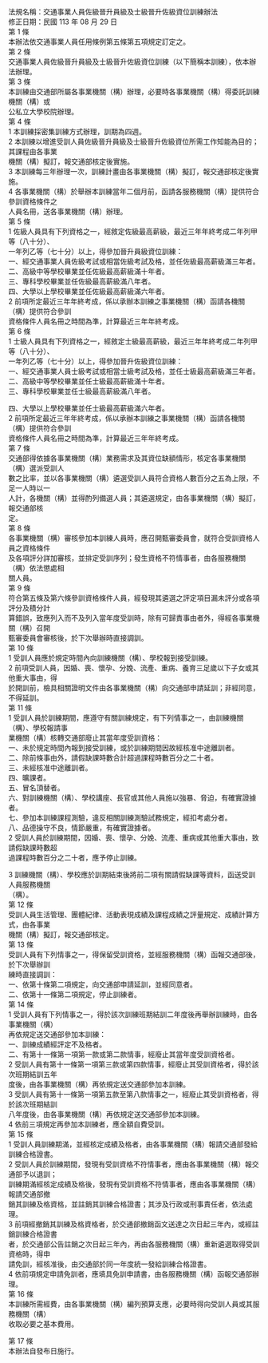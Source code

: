 法規名稱：交通事業人員佐級晉升員級及士級晉升佐級資位訓練辦法  
修正日期：民國 113 年 08 月 29 日  
第 1 條  
本辦法依交通事業人員任用條例第五條第五項規定訂定之。  
第 2 條  
交通事業人員佐級晉升員級及士級晉升佐級資位訓練（以下簡稱本訓練），依本辦法辦理。  
第 3 條  
本訓練由交通部所屬各事業機關（構）辦理，必要時各事業機關（構）得委託訓練機關（構）或  
公私立大學校院辦理。  
第 4 條  
1 本訓練採密集訓練方式辦理，訓期為四週。  
2 本訓練以增進受訓人員佐級晉升員級及士級晉升佐級資位所需工作知能為目的；其課程由各事業  
機關（構）擬訂，報交通部核定後實施。  
3 本訓練每三年辦理一次，訓練計畫由各事業機關（構）擬訂，報交通部核定後實施。  
4 各事業機關（構）於舉辦本訓練當年二個月前，函請各服務機關（構）提供符合參訓資格條件之  
人員名冊，送各事業機關（構）辦理。  
第 5 條  
1 佐級人員具有下列資格之一，經敘定佐級最高薪級，最近三年年終考成二年列甲等（八十分）、  
一年列乙等（七十分）以上，得參加晉升員級資位訓練：  
一、經交通事業人員佐級考試或相當佐級考試及格，並任佐級最高薪級滿三年者。  
二、高級中等學校畢業並任佐級最高薪級滿十年者。  
三、專科學校畢業並任佐級最高薪級滿八年者。  
四、大學以上學校畢業並任佐級最高薪級滿六年者。  
2 前項所定最近三年年終考成，係以承辦本訓練之事業機關（構）函請各機關（構）提供符合參訓  
資格條件人員名冊之時間為準，計算最近三年年終考成。  
第 6 條  
1 士級人員具有下列資格之一，經敘定士級最高薪級，最近三年年終考成二年列甲等（八十分）、  
一年列乙等（七十分）以上，得參加晉升佐級資位訓練：  
一、經交通事業人員士級考試或相當士級考試及格，並任士級最高薪級滿三年者。  
二、高級中等學校畢業並任士級最高薪級滿十年者。  
三、專科學校畢業並任士級最高薪級滿八年者。  


四、大學以上學校畢業並任士級最高薪級滿六年者。  
2 前項所定最近三年年終考成，係以承辦本訓練之事業機關（構）函請各機關（構）提供符合參訓  
資格條件人員名冊之時間為準，計算最近三年年終考成。  
第 7 條  
交通部得依據各事業機關（構）業務需求及其資位缺額情形，核定各事業機關（構）選派受訓人  
數之比率，並以各事業機關（構）遴選受訓人員符合資格人數百分之五為上限，不足一人時以一  
人計，各機關（構）並得酌列備選人員；其遴選規定，由各事業機關（構）擬訂，報交通部核  
定。  
第 8 條  
各事業機關（構）審核參加本訓練人員時，應召開甄審委員會，就符合受訓資格人員之資格條件  
及各項評分詳加審核，並排定受訓序列；發生資格不符情事者，由各服務機關（構）依法懲處相  
關人員。  
第 9 條  
符合第五條及第六條參訓資格條件人員，經發現其遴選之評定項目漏未評分或各項評分及積分計  
算錯誤，致應列入而不及列入當年度受訓時，除有可歸責事由者外，得經各事業機關（構）召開  
甄審委員會審核後，於下次舉辦時直接調訓。  
第 10 條  
1 受訓人員應於規定時間內向訓練機關（構）、學校報到接受訓練。  
2 前項受訓人員，因婚、喪、懷孕、分娩、流產、重病、養育三足歲以下子女或其他重大事由，得  
於開訓前，檢具相關證明文件由各事業機關（構）向交通部申請延訓；非經同意，不得延訓。  
第 11 條  
1 受訓人員於訓練期間，應遵守有關訓練規定，有下列情事之一，由訓練機關（構）、學校報請事  
業機關（構）核轉交通部廢止其當年度受訓資格：  
一、未於規定時間內報到接受訓練，或於訓練期間因故經核准中途離訓者。  
二、除前條事由外，請假缺課時數合計超過課程時數百分之二十者。  
三、未經核准中途離訓者。  
四、曠課者。  
五、冒名頂替者。  
六、對訓練機關（構）、學校講座、長官或其他人員施以強暴、脅迫，有確實證據者。  
七、參加本訓練課程測驗，違反相關訓練測驗試務規定，經扣考處分者。  
八、品德操守不良，情節嚴重，有確實證據者。  
2 受訓人員於訓練期間，因婚、喪、懷孕、分娩、流產、重病或其他重大事由，致請假缺課時數超  
過課程時數百分之二十者，應予停止訓練。  


3 訓練機關（構）、學校應於訓期結束後將前二項有關請假缺課等資料，函送受訓人員服務機關  
（構）。  
第 12 條  
受訓人員生活管理、團體紀律、活動表現成績及課程成績之評量規定、成績計算方式，由各事業  
機關（構）擬訂，報交通部核定。  
第 13 條  
受訓人員有下列情事之一，得保留受訓資格，並經服務機關（構）函報交通部後，於下次舉辦訓  
練時直接調訓：  
一、依第十條第二項規定，向交通部申請延訓，並經同意者。  
二、依第十一條第二項規定，停止訓練者。  
第 14 條  
1 受訓人員有下列情事之一，得於該次訓練班期結訓二年度後再舉辦訓練時，由各事業機關（構）  
再依規定送交通部參加本訓練：  
一、訓練成績經評定不及格者。  
二、有第十一條第一項第一款或第二款情事，經廢止其當年度受訓資格者。  
2 受訓人員有第十一條第一項第三款或第四款情事，經廢止其受訓資格者，得於該次班期結訓五年  
度後，由各事業機關（構）再依規定送交通部參加本訓練。  
3 受訓人員有第十一條第一項第五款至第八款情事之一，經廢止其受訓資格者，得於該次班期結訓  
八年度後，由各事業機關（構）再依規定送交通部參加本訓練。  
4 依前三項規定再參加本訓練者，應全額自費受訓。  
第 15 條  
1 受訓人員訓練期滿，並經核定成績及格者，由各事業機關（構）報請交通部發給訓練合格證書。  
2 受訓人員於訓練期間，發現有受訓資格不符情事者，應由各事業機關（構）報交通部予以退訓；  
訓練期滿經核定成績及格後，發現有受訓資格不符情事者，應由各事業機關（構）報請交通部撤  
銷其訓練及格資格，並註銷其訓練合格證書；其涉及行政或刑事責任者，依法處理。  
3 前項經撤銷其訓練及格資格者，於交通部撤銷函文送達之次日起三年內，或經註銷訓練合格證書  
者，於交通部公告註銷之次日起三年內，再由各服務機關（構）重新遴選取得受訓資格時，得申  
請免訓，經核准後，由交通部於同一年度統一發給訓練合格證書。  
4 依前項規定申請免訓者，應填具免訓申請書，由各服務機關（構）函報交通部辦理。  
第 16 條  
本訓練所需經費，由各事業機關（構）編列預算支應，必要時得向受訓人員或其服務機關（構）  
收取必要之基本費用。  


第 17 條  
本辦法自發布日施行。  


